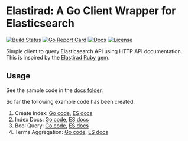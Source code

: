# Elastirad: A Go Client Wrapper for Elasticsearch

[![Build Status][build-status-svg]][build-status-url]
[![Go Report Card][goreport-svg]][goreport-url]
[![Docs][docs-godoc-svg]][docs-godoc-url]
[![License][license-svg]][license-url]

Simple client to query Elasticsearch API using HTTP API documentation. This is inspired by the [Elastirad Ruby gem](https://github.com/grokify/elastirad-ruby).

## Usage

See the sample code in the [docs folder](docs).

So far the following example code has been created:

1. Create Index: [Go code](docs/reference/indices-create-index), [ES docs](https://www.elastic.co/guide/en/elasticsearch/reference/current/indices-create-index.html)
1. Index Docs: [Go code](docs/reference/docs-index), [ES docs](https://www.elastic.co/guide/en/elasticsearch/reference/current/docs-index_.html)
1. Bool Query: [Go code](docs/reference/query-dsl-bool-query), [ES docs](https://www.elastic.co/guide/en/elasticsearch/reference/current/query-dsl-bool-query.html)
1. Terms Aggregation: [Go code](docs/reference/search-aggregations-bucket-terms-aggregation), [ES docs](https://www.elastic.co/guide/en/elasticsearch/reference/current/search-aggregations-bucket-terms-aggregation.html#search-aggregations-bucket-terms-aggregation)

 [build-status-svg]: https://github.com/grokify/elastirad-go/workflows/go%20build/badge.svg
 [build-status-url]: https://github.com/grokify/elastirad-go/actions
 [goreport-svg]: https://goreportcard.com/badge/github.com/grokify/elastirad-go
 [goreport-url]: https://goreportcard.com/report/github.com/grokify/elastirad-go
 [docs-godoc-svg]: https://pkg.go.dev/badge/github.com/grokify/elastirad-go
 [docs-godoc-url]: https://pkg.go.dev/github.com/grokify/elastirad-go
 [license-svg]: https://img.shields.io/badge/license-MIT-blue.svg
 [license-url]: https://github.com/grokify/elastirad-go/blob/master/LICENSE